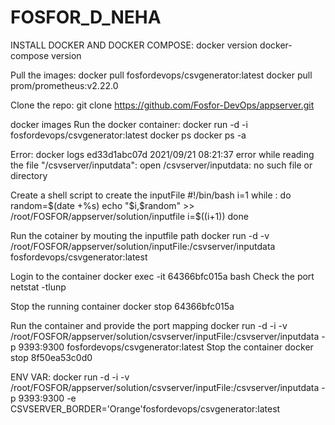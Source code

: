 # FOSFOR_D_NEHA

INSTALL DOCKER AND DOCKER COMPOSE:
docker version
docker-compose version

Pull the images:
docker pull fosfordevops/csvgenerator:latest
docker pull prom/prometheus:v2.22.0

Clone the repo:
git clone https://github.com/Fosfor-DevOps/appserver.git

docker images
Run the docker container:
docker run -d -i fosfordevops/csvgenerator:latest
docker ps
docker ps -a

Error:
docker logs ed33d1abc07d
2021/09/21 08:21:37 error while reading the file "/csvserver/inputdata": open /csvserver/inputdata: no such file or directory

Create a shell script to create the inputFile
#!/bin/bash
i=1
while :
do
        random=$(date +%s)
        echo "$i,$random" >> /root/FOSFOR/appserver/solution/inputfile
        i=$((i+1))
done

Run the cotainer by mouting the inputfile path
docker run -d -v /root/FOSFOR/appserver/solution/inputFile:/csvserver/inputdata fosfordevops/csvgenerator:latest

Login to the container
docker exec -it 64366bfc015a bash
Check the port
netstat -tlunp 
              
Stop the running container
docker stop 64366bfc015a

Run the container and provide the port mapping
docker run -d -i -v /root/FOSFOR/appserver/solution/csvserver/inputFile:/csvserver/inputdata -p 9393:9300 fosfordevops/csvgenerator:latest
Stop the container
docker stop 8f50ea53c0d0

ENV VAR:
docker run -d -i -v /root/FOSFOR/appserver/solution/csvserver/inputFile:/csvserver/inputdata -p 9393:9300 -e CSVSERVER_BORDER='Orange'fosfordevops/csvgenerator:latest
